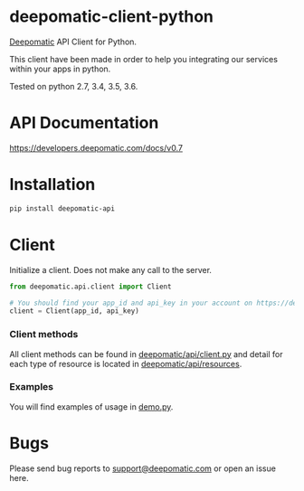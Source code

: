 # deepomatic-client-python

[Deepomatic](https://www.deepomatic.com) API Client for Python.

This client have been made in order to help you integrating our services within your apps in python.

Tested on python 2.7, 3.4, 3.5, 3.6.

# API Documentation

https://developers.deepomatic.com/docs/v0.7

# Installation

```bash
pip install deepomatic-api
```

# Client

Initialize a client.
Does not make any call to the server.

```python
from deepomatic.api.client import Client

# You should find your app_id and api_key in your account on https://developers.deepomatic.com/dashboard
client = Client(app_id, api_key)
```

### Client methods

All client methods can be found in [deepomatic/api/client.py](deepomatic/api/client.py) and detail for each type of resource is located in [deepomatic/api/resources](deepomatic/api/resources).

### Examples

You will find examples of usage in [demo.py](demo.py).

# Bugs

Please send bug reports to support@deepomatic.com or open an issue here.
